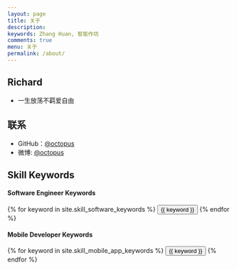 ```yaml
---
layout: page
title: 关于
description: 
keywords: Zhang Huan, 智能作坊
comments: true
menu: 关于
permalink: /about/
---
```


## Richard

* 一生放荡不羁爱自由

## 联系

* GitHub：[@octopus](https://github.com/octopusy)
* 微博: [@octopus](http://weibo.com/octopus)
## Skill Keywords

#### Software Engineer Keywords
<div class="btn-inline">
    {% for keyword in site.skill_software_keywords %}
    <button class="btn btn-outline" type="button">{{ keyword }}</button>
    {% endfor %}
</div>

#### Mobile Developer Keywords
<div class="btn-inline">
    {% for keyword in site.skill_mobile_app_keywords %}
    <button class="btn btn-outline" type="button">{{ keyword }}</button>
    {% endfor %}
</div>

<!--#### Windows Developer Keywords
<div class="btn-inline">
    {% for keyword in site.skill_windows_keywords %}
    <button class="btn btn-outline" type="button">{{ keyword }}</button>
    {% endfor %}
</div>-->
